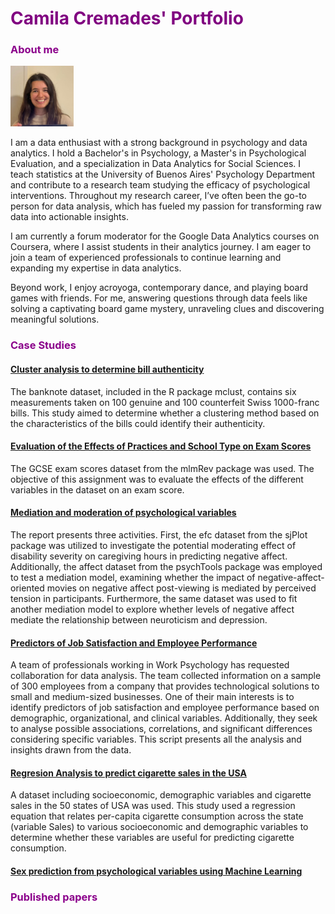 # <span style="color: purple;">Camila Cremades' Portfolio</span>

### <span style="color: DarkMagenta;">About me</span>

<img src="FotoCami.jpg" width="20%" />

I am a data enthusiast with a strong background in psychology and data analytics. I hold a Bachelor's in Psychology, a Master's in Psychological Evaluation, and a specialization in Data Analytics for Social Sciences. I teach statistics at the University of Buenos Aires' Psychology Department and contribute to a research team studying the efficacy of psychological interventions. Throughout my research career, I’ve often been the go-to person for data analysis, which has fueled my passion for transforming raw data into actionable insights.

I am currently a forum moderator for the Google Data Analytics courses on Coursera, where I assist students in their analytics journey. I am eager to join a team of experienced professionals to continue learning and expanding my expertise in data analytics.

Beyond work, I enjoy acroyoga, contemporary dance, and playing board games with friends. For me, answering questions through data feels like solving a captivating board game mystery, unraveling clues and discovering meaningful solutions.

### <span style="color: DarkMagenta;">Case Studies</span>

#### [Cluster analysis to determine bill authenticity](https://camila-cremades.github.io/Case-Studies/Cluster_Analysis.html)

The banknote dataset, included in the R package mclust, contains six measurements taken on 100 genuine and 100 counterfeit Swiss 1000-franc bills.
This study aimed to determine whether a clustering method based on the characteristics of the bills could identify their authenticity.

#### [Evaluation of the Effects of Practices and School Type on Exam Scores](https://camila-cremades.github.io/Case-Studies/Lineal_Regresion_2.html)

The GCSE exam scores dataset from the mlmRev package was used. The objective of this assignment was to evaluate the effects of the different variables in the dataset on an exam score.

#### [Mediation and moderation of psychological variables](https://camila-cremades.github.io/Case-Studies/Mediation_Moderation.html)

The report presents three activities. First, the efc dataset from the sjPlot package was utilized to investigate the potential moderating effect of disability severity on caregiving hours in predicting negative affect. Additionally, the affect dataset from the psychTools package was employed to test a mediation model, examining whether the impact of negative-affect-oriented movies on negative affect post-viewing is mediated by perceived tension in participants. Furthermore, the same dataset was used to fit another mediation model to explore whether levels of negative affect mediate the relationship between neuroticism and depression.

#### [Predictors of Job Satisfaction and Employee Performance](https://camila-cremades.github.io/Case-Studies/PractInvI.html)

A team of professionals working in Work Psychology has requested collaboration for data analysis. The team collected information on a sample of 300 employees from a company that provides technological solutions to small and medium-sized businesses. One of their main interests is to identify predictors of job satisfaction and employee performance based on demographic, organizational, and clinical variables. Additionally, they seek to analyse possible associations, correlations, and significant differences considering specific variables.
This script presents all the analysis and insights drawn from the data.

#### [Regresion Analysis to predict cigarette sales in the USA](https://camila-cremades.github.io/Case-Studies/Lineal_Regresion.html)

A dataset including socioeconomic, demographic variables and cigarette sales in the 50 states of USA was used.
This study used a regression equation that relates per-capita cigarette consumption across the state (variable Sales) to various socioeconomic and demographic variables to determine whether these variables are useful for predicting cigarette consumption.

#### [Sex prediction from psychological variables using Machine Learning](https://camila-cremades.github.io/Case-Studies/Sex-prediction-from-psychological-variables.html)

### <span style="color: DarkMagenta;">Published papers</span>
